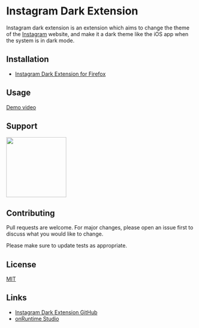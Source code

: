 # Instagram Dark Extension

Instagram dark extension is an extension which aims to change the theme of the [Instagram](https://instagram.com) website, and make it a dark theme like the iOS app when the system is in dark mode.

## Installation

* [Instagram Dark Extension for Firefox](https://addons.mozilla.org/fr/firefox/addon/instagram-dark)

## Usage

[Demo video](https://youtu.be/5rN5d45Rt7Y)

## Support

<a href="https://www.patreon.com/onruntime">
	<img src="https://c5.patreon.com/external/logo/become_a_patron_button@2x.png" width="160">
</a>

## Contributing
Pull requests are welcome. For major changes, please open an issue first to discuss what you would like to change.

Please make sure to update tests as appropriate.

## License
[MIT](https://choosealicense.com/licenses/mit/)

## Links

* [Instagram Dark Extension GitHub](https://github.com/onRuntime/instagram-dark-extension)
* [onRuntime Studio](https://onruntime.com)